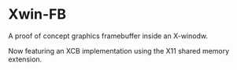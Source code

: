 # Xwin-FB
A proof of concept graphics framebuffer inside an X-winodw.

Now featuring an XCB implementation using the X11 shared memory extension.
